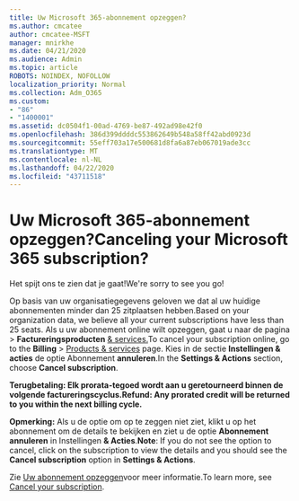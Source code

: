 ```yaml
---
title: Uw Microsoft 365-abonnement opzeggen?
ms.author: cmcatee
author: cmcatee-MSFT
manager: mnirkhe
ms.date: 04/21/2020
ms.audience: Admin
ms.topic: article
ROBOTS: NOINDEX, NOFOLLOW
localization_priority: Normal
ms.collection: Adm_O365
ms.custom:
- "86"
- "1400001"
ms.assetid: dc0504f1-00ad-4769-be87-492ad98e42f0
ms.openlocfilehash: 386d399ddddc553862649b548a58ff42abd0923d
ms.sourcegitcommit: 55eff703a17e500681d8fa6a87eb067019ade3cc
ms.translationtype: MT
ms.contentlocale: nl-NL
ms.lasthandoff: 04/22/2020
ms.locfileid: "43711518"
---
```

# <a name="canceling-your-microsoft-365-subscription"></a><span data-ttu-id="8ef3c-102">Uw Microsoft 365-abonnement opzeggen?</span><span class="sxs-lookup"><span data-stu-id="8ef3c-102">Canceling your Microsoft 365 subscription?</span></span>

<span data-ttu-id="8ef3c-103">Het spijt ons te zien dat je gaat!</span><span class="sxs-lookup"><span data-stu-id="8ef3c-103">We're sorry to see you go!</span></span>
  
<span data-ttu-id="8ef3c-104">Op basis van uw organisatiegegevens geloven we dat al uw huidige abonnementen minder dan 25 zitplaatsen hebben.</span><span class="sxs-lookup"><span data-stu-id="8ef3c-104">Based on your organization data, we believe all your current subscriptions have less than 25 seats.</span></span> <span data-ttu-id="8ef3c-105">Als u uw abonnement online wilt opzeggen, gaat u naar de pagina \> **Factureringsproducten** [& services.](https://go.microsoft.com/fwlink/p/?linkid=842054)</span><span class="sxs-lookup"><span data-stu-id="8ef3c-105">To cancel your subscription online, go to the **Billing** \> [Products & services](https://go.microsoft.com/fwlink/p/?linkid=842054) page.</span></span> <span data-ttu-id="8ef3c-106">Kies in de sectie **Instellingen & acties** de optie Abonnement **annuleren**.</span><span class="sxs-lookup"><span data-stu-id="8ef3c-106">In the **Settings & Actions** section, choose **Cancel subscription**.</span></span>
  
<span data-ttu-id="8ef3c-107">**Terugbetaling: Elk prorata-tegoed wordt aan u geretourneerd binnen de volgende factureringscyclus.**</span><span class="sxs-lookup"><span data-stu-id="8ef3c-107">**Refund: Any prorated credit will be returned to you within the next billing cycle.**</span></span> 

<span data-ttu-id="8ef3c-108">**Opmerking:** Als u de optie om op te zeggen niet ziet, klikt u op het abonnement om de details te bekijken en ziet u de optie **Abonnement annuleren** in Instellingen **& Acties**.</span><span class="sxs-lookup"><span data-stu-id="8ef3c-108">**Note**: If you do not see the option to cancel, click on the subscription to view the details and you should see the **Cancel subscription** option in **Settings & Actions**.</span></span> 

<span data-ttu-id="8ef3c-109">Zie [Uw abonnement opzeggen](https://docs.microsoft.com/office365/admin/subscriptions-and-billing/cancel-your-subscription)voor meer informatie.</span><span class="sxs-lookup"><span data-stu-id="8ef3c-109">To learn more, see [Cancel your subscription](https://docs.microsoft.com/office365/admin/subscriptions-and-billing/cancel-your-subscription).</span></span> 
